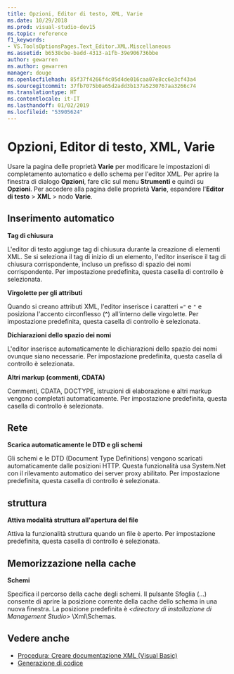 ```yaml
---
title: Opzioni, Editor di testo, XML, Varie
ms.date: 10/29/2018
ms.prod: visual-studio-dev15
ms.topic: reference
f1_keywords:
- VS.ToolsOptionsPages.Text_Editor.XML.Miscellaneous
ms.assetid: b6538cbe-badd-4313-a1fb-39e906736bbe
author: gewarren
ms.author: gewarren
manager: douge
ms.openlocfilehash: 85f37f4266f4c05d4de016caa07e8cc6e3cf43a4
ms.sourcegitcommit: 37fb7075b0a65d2add3b137a5230767aa3266c74
ms.translationtype: HT
ms.contentlocale: it-IT
ms.lasthandoff: 01/02/2019
ms.locfileid: "53905624"
---
```

# <a name="options-text-editor-xml-miscellaneous"></a>Opzioni, Editor di testo, XML, Varie

Usare la pagina delle proprietà **Varie** per modificare le impostazioni di completamento automatico e dello schema per l'editor XML. Per aprire la finestra di dialogo **Opzioni**, fare clic sul menu **Strumenti** e quindi su **Opzioni**. Per accedere alla pagina delle proprietà **Varie**, espandere l'**Editor di testo** > **XML** > nodo **Varie**.

## <a name="auto-insert"></a>Inserimento automatico

**Tag di chiusura**

L'editor di testo aggiunge tag di chiusura durante la creazione di elementi XML. Se si seleziona il tag di inizio di un elemento, l'editor inserisce il tag di chiusura corrispondente, incluso un prefisso di spazio dei nomi corrispondente. Per impostazione predefinita, questa casella di controllo è selezionata.

**Virgolette per gli attributi**

Quando si creano attributi XML, l'editor inserisce i caratteri `="` e `"` e posiziona l'accento circonflesso (**^**) all'interno delle virgolette. Per impostazione predefinita, questa casella di controllo è selezionata.

**Dichiarazioni dello spazio dei nomi**

L'editor inserisce automaticamente le dichiarazioni dello spazio dei nomi ovunque siano necessarie. Per impostazione predefinita, questa casella di controllo è selezionata.

**Altri markup (commenti, CDATA)**

Commenti, CDATA, DOCTYPE, istruzioni di elaborazione e altri markup vengono completati automaticamente. Per impostazione predefinita, questa casella di controllo è selezionata.

## <a name="network"></a>Rete

**Scarica automaticamente le DTD e gli schemi**

Gli schemi e le DTD (Document Type Definitions) vengono scaricati automaticamente dalle posizioni HTTP. Questa funzionalità usa System.Net con il rilevamento automatico dei server proxy abilitato. Per impostazione predefinita, questa casella di controllo è selezionata.

## <a name="outlining"></a>struttura

**Attiva modalità struttura all'apertura del file**

Attiva la funzionalità struttura quando un file è aperto. Per impostazione predefinita, questa casella di controllo è selezionata.

## <a name="caching"></a>Memorizzazione nella cache

**Schemi**

Specifica il percorso della cache degli schemi. Il pulsante Sfoglia (...) consente di aprire la posizione corrente della cache dello schema in una nuova finestra. La posizione predefinita è  *\<directory di installazione di Management Studio>* \Xml\Schemas.

## <a name="see-also"></a>Vedere anche

- [Procedura: Creare documentazione XML (Visual Basic)](/dotnet/visual-basic/programming-guide/program-structure/how-to-create-xml-documentation)
- [Generazione di codice](../code-generation-in-visual-studio.md)